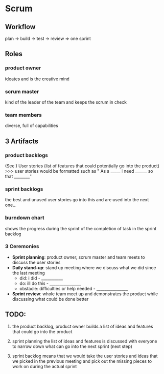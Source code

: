 # Scrum 

## Workflow 
plan $\rightarrow$ build $\rightarrow$ test $\rightarrow$ review $\Rightarrow$ one sprint

## Roles
### product owner 
ideates and is the creative mind

### scrum master 
kind of the leader of the team and keeps the scrum in check

### team members 
diverse, full of capabilities


## 3 Artifacts 
### product backlogs
(See )
User stories (list of features that could potentially go into the product) 
    >>> user stories would be formatted such as " As a _____ I need ______ so that ________" 
### sprint backlogs
the best and unused user stories go into this and are used into the next one...
### burndown chart
shows the progress during the sprint of the completion of task in the sprint backlog 
### 3 Ceremonies
- **Sprint planning**: product owner, scrum master and team meets to discuss the user stories 
- **Daily stand-up**: stand up meeting where we discuss what we did since the last meeting 
    - did: i did - ___________ 
    - do: ill do this - ________________
    - obstacle: difficulties or help needed - ________________
- **Sprint review**: whole team meet up and demonstrates the product while discussing what could be done better


## TODO:
1. the product backlog, 
product owner builds a list of ideas and features that could go into the product 

2. sprint planning 
the list of ideas and features is discussed with everyone to narrow down what can go into the next sprint (next step)

3. sprint backlog
means that we would take the user stories and ideas that we picked in the previous meeting and pick out the missing pieces to work on during the actual sprint 







